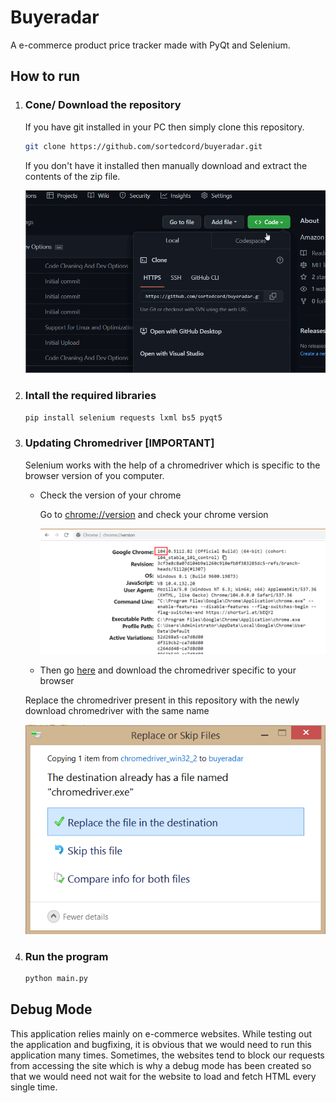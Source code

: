 # Buyeradar
A e-commerce product price tracker made with PyQt and Selenium.

## How to run

1. ### Cone/ Download the repository

    If you have git installed in your PC then simply clone this repository.

    ```sh
    git clone https://github.com/sortedcord/buyeradar.git
    ```
    If you don't have it installed then manually download and extract the contents of the zip file.

    ![How to download](docs/assets/clone_tut.gif)

2. ### Intall the required libraries

    ```sh
    pip install selenium requests lxml bs5 pyqt5
    ```

2. ### Updating Chromedriver [IMPORTANT]

    Selenium works with the help of a chromedriver which is specific to the browser version of you computer.

    - Check the version of your chrome

        Go to [chrome://version](chrome://version) and check your chrome version

        ![Check Chrome Version](docs/webdriver/1.png)
    
    - Then go [here](https://chromedriver.chromium.org/downloads) and download the chromedriver specific to your browser

    Replace the chromedriver present in this repository with the newly download chromedriver with the same name

    ![2](docs/webdriver/2.png)
    

3. ### Run the program

    ```sh
    python main.py
    ```

## Debug Mode

This application relies mainly on e-commerce websites. While testing out the application and bugfixing, it is obvious that we would need to run this application many times. Sometimes, the websites tend to block our requests from accessing the site which is why a debug mode has been created so that we would need not wait for the website to load and fetch HTML every single time. 